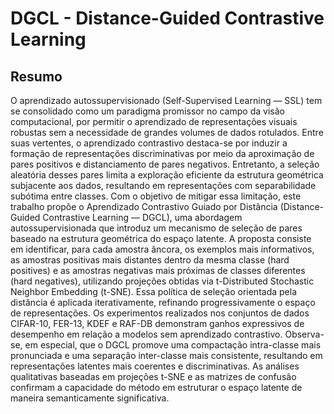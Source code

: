 # DGCL - Distance-Guided Contrastive Learning

## Resumo
O aprendizado autossupervisionado (Self-Supervised Learning — SSL) tem se consolidado como um paradigma promissor no campo da visão computacional, por permitir o aprendizado de representações visuais robustas sem a necessidade de grandes volumes de dados rotulados. Entre suas vertentes, o aprendizado contrastivo destaca-se por induzir a formação de representações discriminativas por meio da aproximação de pares positivos e distanciamento de pares negativos. Entretanto, a seleção aleatória desses pares limita a exploração eficiente da estrutura geométrica subjacente aos dados, resultando em representações com separabilidade subótima entre classes. Com o objetivo de mitigar essa limitação, este trabalho propõe o Aprendizado Contrastivo Guiado por Distância (Distance-Guided Contrastive Learning — DGCL), uma abordagem autossupervisionada que introduz um mecanismo de seleção de pares baseado na estrutura geométrica do espaço latente. A proposta consiste em identificar, para cada amostra âncora, os exemplos mais informativos, as amostras positivas mais distantes dentro da mesma classe (hard positives) e as amostras negativas mais próximas de classes diferentes (hard negatives), utilizando projeções obtidas via t-Distributed Stochastic Neighbor Embedding (t-SNE). Essa política de seleção orientada pela distância é aplicada iterativamente, refinando progressivamente o espaço de representações. Os experimentos realizados nos conjuntos de dados CIFAR-10, FER-13, KDEF e RAF-DB demonstram ganhos expressivos de desempenho em relação a modelos sem aprendizado contrastivo. Observa-se, em especial, que o DGCL promove uma compactação intra-classe mais pronunciada e uma separação inter-classe mais consistente, resultando em representações latentes mais coerentes e discriminativas. As análises qualitativas baseadas em projeções t-SNE e as matrizes de confusão confirmam a capacidade do método em estruturar o espaço latente de maneira semanticamente significativa.
